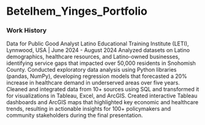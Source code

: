 # Betelhem_Yinges_Portfolio
### Work History
Data for Public Good Analyst
Latino Educational Training Institute (LETI), Lynnwood, USA | June 2024 - August 2024
Analyzed datasets on Latino demographics, healthcare resources, and Latino-owned businesses, identifying service gaps that impacted over 50,000 residents in Snohomish County.
Conducted exploratory data analysis using Python libraries (pandas, NumPy), developing regression models that forecasted a 20% increase in healthcare demand in underserved areas over five years.
Cleaned and integrated data from 10+ sources using SQL and transformed it for visualizations in Tableau, Excel, and ArcGIS.
Created interactive Tableau dashboards and ArcGIS maps that highlighted key economic and healthcare trends, resulting in actionable insights for 100+ policymakers and community stakeholders during the final presentation.
